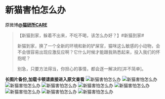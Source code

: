 # 新猫害怕怎么办
原微博[**@猫研所CARE**](https://m.weibo.cn/detail/4393241539392014)

> 【新猫到家，躲着不出来，不吃不喝，该怎么办好？】#新猫到家#
> 
> 新猫到家，换了一个全新的环境和新的铲屎官，猫咪这么敏感的小动物，会不会很容易出现应激反应啊？它什么时候才能跟我熟悉起来，投入我们的怀抱呢？
> 
> 别急，只要方法得当，你担心的事情，都会逐一解决的[并不简单]。

**长图片备份,加载卡顿请直接进入原文查看**
![新猫害怕怎么办](图片存档/新猫害怕怎么办1.jpg)
![新猫害怕怎么办](图片存档/新猫害怕怎么办2.jpg)
![新猫害怕怎么办](图片存档/新猫害怕怎么办3.jpg)
![新猫害怕怎么办](图片存档/新猫害怕怎么办4.jpg)
![新猫害怕怎么办](图片存档/新猫害怕怎么办5.jpg)
![新猫害怕怎么办](图片存档/新猫害怕怎么办6.jpg)
![新猫害怕怎么办](图片存档/新猫害怕怎么办7.jpg)
![新猫害怕怎么办](图片存档/新猫害怕怎么办8.jpg)
![新猫害怕怎么办](图片存档/新猫害怕怎么办9.gif)